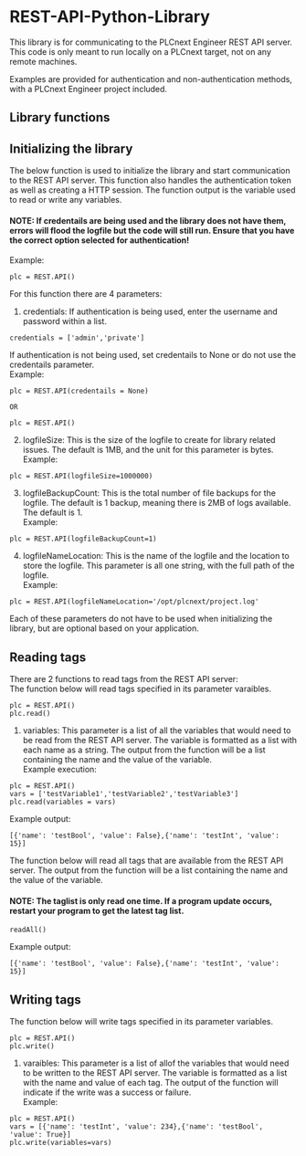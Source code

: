 # REST-API-Python-Library

This library is for communicating to the PLCnext Engineer REST API server. This code is only meant to run locally on a PLCnext target, not on any remote machines.

Examples are provided for authentication and non-authentication methods, with a PLCnext Engineer project included.

## Library functions
## Initializing the library
The below function is used to initialize the library and start communication to the REST API server. This function also handles the authentication token as well as creating a HTTP session. The function output is the variable used to read or write any variables.
#### NOTE: If credentails are being used and the library does not have them, errors will flood the logfile but the code will still run. Ensure that you have the correct option selected for authentication!
Example:
```
plc = REST.API()
```
For this function there are 4 parameters:
1. credentials: If authentication is being used, enter the username and password within a list.
```
credentials = ['admin','private']
```
If authentication is not being used, set credentails to None or do not use the credentails parameter.\
Example:
```
plc = REST.API(credentails = None)

OR

plc = REST.API()

```
2. logfileSize: This is the size of the logfile to create for library related issues. The default is 1MB, and the unit for this parameter is bytes.\
Example:
```
plc = REST.API(logfileSize=1000000)
```
3. logfileBackupCount: This is the total number of file backups for the logfile. The default is 1 backup, meaning there is 2MB of logs available. The default is 1.\
Example:
```
plc = REST.API(logfileBackupCount=1)
```
4. logfileNameLocation: This is the name of the logfile and the location to store the logfile. This parameter is all one string, with the full path of the logfile.\
Example:
```
plc = REST.API(logfileNameLocation='/opt/plcnext/project.log'
```
Each of these parameters do not have to be used when initializing the library, but are optional based on your application.

## Reading tags
There are 2 functions to read tags from the REST API server:\
The function below will read tags specified in its parameter varaibles.
```
plc = REST.API()
plc.read()
```
1. variables: This parameter is a list of all the variables that would need to be read from the REST API server. The variable is formatted as a list with each name as a string. The output from the function will be a list containing the name and the value of the variable.\
Example execution:
```
plc = REST.API()
vars = ['testVariable1','testVariable2','testVariable3']
plc.read(variables = vars)
```
Example output:
```
[{'name': 'testBool', 'value': False},{'name': 'testInt', 'value': 15}]
```
The function below will read all tags that are available from the REST API server. The output from the function will be a list containing the name and the value of the variable.
#### NOTE: The taglist is only read one time. If a program update occurs, restart your program to get the latest tag list.
```
readAll()
```
Example output:
```
[{'name': 'testBool', 'value': False},{'name': 'testInt', 'value': 15}]
```

## Writing tags
The function below will write tags specified in its parameter variables.
```
plc = REST.API()
plc.write()
```
1. varaibles: This parameter is a list of allof the variables that would need to be written to the REST API server. The variable is formatted as a list with the name and value of each tag. The output of the function will indicate if the write was a success or failure.\
Example:
```
plc = REST.API()
vars = [{'name': 'testInt', 'value': 234},{'name': 'testBool', 'value': True}]
plc.write(variables=vars)
```
